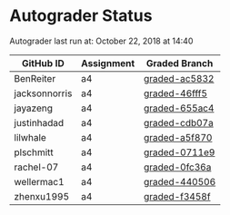 # Autograder Status
Autograder last run at: October 22, 2018 at 14:40

| GitHub ID | Assignment | Graded Branch |
|-----------|------------|---------------|
| BenReiter | a4 | [graded-ac5832](https://github.com/Fall2018COMP401-001/a4-BenReiter/tree/graded-ac5832) | 
| jacksonnorris | a4 | [graded-46fff5](https://github.com/Fall2018COMP401-001/a4-jacksonnorris/tree/graded-46fff5) | 
| jayazeng | a4 | [graded-655ac4](https://github.com/Fall2018COMP401-001/a4-jayazeng/tree/graded-655ac4) | 
| justinhadad | a4 | [graded-cdb07a](https://github.com/Fall2018COMP401-001/a4-justinhadad/tree/graded-cdb07a) | 
| lilwhale | a4 | [graded-a5f870](https://github.com/Fall2018COMP401-001/a4-lilwhale/tree/graded-a5f870) | 
| plschmitt | a4 | [graded-0711e9](https://github.com/Fall2018COMP401-001/a4-plschmitt/tree/graded-0711e9) | 
| rachel-07 | a4 | [graded-0fc36a](https://github.com/Fall2018COMP401-001/a4-rachel-07/tree/graded-0fc36a) | 
| wellermac1 | a4 | [graded-440506](https://github.com/Fall2018COMP401-001/a4-wellermac1/tree/graded-440506) | 
| zhenxu1995 | a4 | [graded-f3458f](https://github.com/Fall2018COMP401-001/a4-zhenxu1995/tree/graded-f3458f) | 
